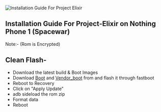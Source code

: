 ![Installation Guide For Project Elixir](https://i.imgur.com/3UmK6nS.png "Installation")

## Installation Guide For Project-Elixir on Nothing Phone 1 (Spacewar)

Note:- (Rom is Encrypted)

## Clean Flash- 

- Download the latest build & Boot Images
- Download [Boot](https://sourceforge.net/projects/elixirspacewar/files/boot.img/download) and [Vendor_boot](https://sourceforge.net/projects/elixirspacewar/files/vendor_boot.img/download) from  and flash it through fastboot
- Reboot to Recovery
- Click on "Apply Update"
- adb sideload the rom zip
- Format data
- Reboot 